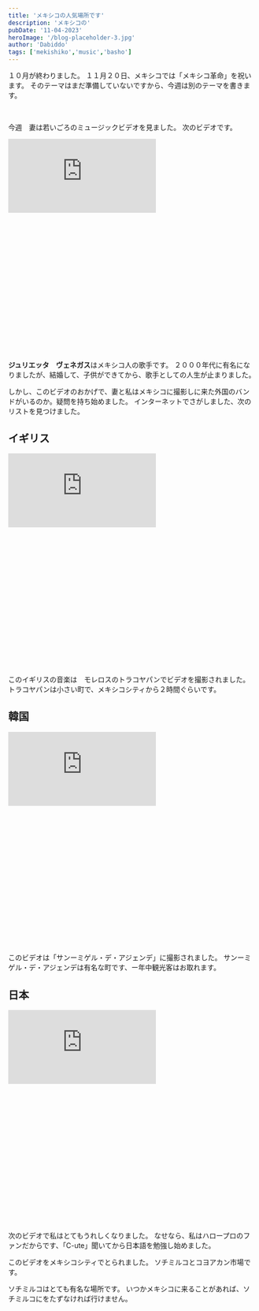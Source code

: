 ```yaml
---
title: 'メキシコの人気場所です'
description: 'メキシコの'
pubDate: '11-04-2023'
heroImage: '/blog-placeholder-3.jpg'
author: 'Dabiddo'
tags: ['mekishiko','music','basho']
---
```



１０月が終わりました。
１１月２０日、メキシコでは「メキシコ革命」を祝います。
そのテーマはまだ準備していないですから、今週は別のテーマを書きます。

<br>

今週　妻は若いごろのミュージックビデオを見ました。
次のビデオです。


<div class="m-5 place-items-center max-w-l">
<div 
    	class="relative h-0 overflow-hidden max-w-full w-full" 
		style="padding-bottom: 56.25%"
 	>
		<iframe
       		src="https://www.youtube.com/embed/CuTx1QwLPjM?si=C4gkXY-HudHDUDpF"
            frameborder="0"
            allowfullscreen
            class="absolute top-0 left-0 w-full h-full"
        ></iframe>
	</div>
</div>

**ジュリエッタ　ヴェネガス**はメキシコ人の歌手です。
２０００年代に有名になりましたが、結婚して、子供ができてから、歌手としての人生が止まりました。

しかし、このビデオのおかげで、妻と私はメキシコに撮影しに来た外国のバンドがいるのか。疑問を持ち始めました。
インターネットでさがしました、次のリストを見つけました。

## イギリス

<div class="m-5 place-items-center max-w-l">
<div 
    	class="relative h-0 overflow-hidden max-w-full w-full" 
		style="padding-bottom: 56.25%"
 	>
		<iframe
       		src="https://www.youtube.com/embed/ff0oWESdmH0?si=Ep5jdwKOJcGydEm2"
            frameborder="0"
            allowfullscreen
            class="absolute top-0 left-0 w-full h-full"
        ></iframe>
	</div>
</div>



このイギリスの音楽は　モレロスのトラコヤパンでビデオを撮影されました。
トラコヤパンは小さい町で、メキシコシティから２時間ぐらいです。

## 韓国

<div class="m-5 place-items-center max-w-l">
<div 
    	class="relative h-0 overflow-hidden max-w-full w-full" 
		style="padding-bottom: 56.25%"
 	>
		<iframe
       		src="https://www.youtube.com/embed/vbZbnpbVc0w?si=MEar1RneJIwgiYe"
            frameborder="0"
            allowfullscreen
            class="absolute top-0 left-0 w-full h-full"
        ></iframe>
	</div>
</div>



このビデオは「サンーミゲル・デ・アジェンデ」に撮影されました。
サンーミゲル・デ・アジェンデは有名な町です、ー年中観光客はお取れます。　

## 日本

<div class="m-5 place-items-center max-w-l">
<div 
    	class="relative h-0 overflow-hidden max-w-full w-full" 
		style="padding-bottom: 56.25%"
 	>
		<iframe
       		src="https://www.youtube.com/embed/0SMjNmSwFic?si=QmtGkxdMpkNYD2dE"
            frameborder="0"
            allowfullscreen
            class="absolute top-0 left-0 w-full h-full"
        ></iframe>
	</div>
</div>



次のビデオで私はとてもうれしくなりました。
なせなら、私はハロープロのファンだからです、「C-ute」聞いてから日本語を勉強し始めました。
</p>
<p>
このビデオをメキシコシティでとられました。
ソチミルコとコヨアカン市場です。
</p>
<p>
ソチミルコはとても有名な場所です。
いつかメキシコに来ることがあれば、ソチミルコにをたずなければ行けません。
</p>


<style>
    #content {
        font-size:20px;
    }
    #content>h1 {
        font-size:40px;
        font-weight:bold;
    }
    #content>h2 {
        font-size:35px;
        font-weight:bold;
    }
    #content>h2 {
        font-size:30px;
        font-weight:bold;
    }
    #content>h3 {
        font-size:25px;
        font-weight:bold;
    }
    #content>h3 {
        font-size:20px;
        font-weight:bold;
    }
</style>